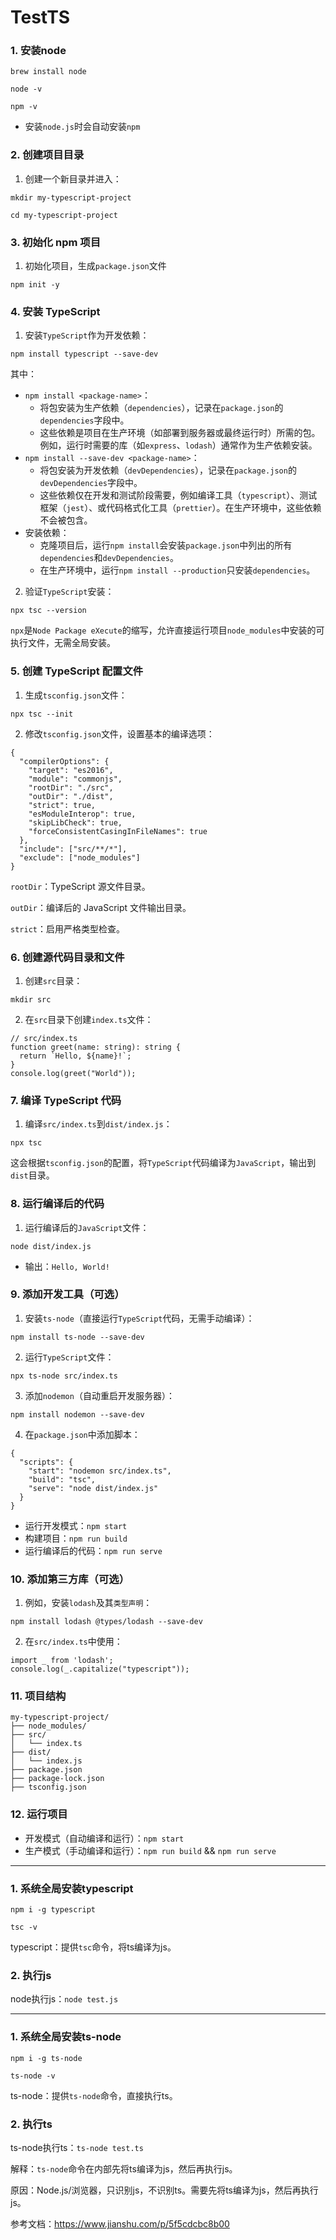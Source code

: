# TestTS

### 1. 安装node

`brew install node`

`node -v`

`npm -v`

- 安装`node.js`时会自动安装`npm`

### 2. 创建项目目录

1. 创建一个新目录并进入：

`mkdir my-typescript-project`

`cd my-typescript-project`

### 3. 初始化 npm 项目

1. 初始化项目，生成`package.json`文件

`npm init -y`

### 4. 安装 TypeScript

1. 安装`TypeScript`作为开发依赖：

`npm install typescript --save-dev`

其中：

- `npm install <package-name>`：
	- 将包安装为生产依赖（`dependencies`），记录在`package.json`的`dependencies`字段中。
	- 这些依赖是项目在生产环境（如部署到服务器或最终运行时）所需的包。例如，运行时需要的库（如`express`、`lodash`）通常作为生产依赖安装。
-  `npm install --save-dev <package-name>`：
	- 将包安装为开发依赖（`devDependencies`），记录在`package.json`的`devDependencies`字段中。
	- 这些依赖仅在开发和测试阶段需要，例如编译工具（`typescript`）、测试框架（`jest`）、或代码格式化工具（`prettier`）。在生产环境中，这些依赖不会被包含。
- 安装依赖：
	- 克隆项目后，运行`npm install`会安装`package.json`中列出的所有`dependencies`和`devDependencies`。
	- 在生产环境中，运行`npm install --production`只安装`dependencies`。

2. 验证`TypeScript`安装：

`npx tsc --version`

`npx`是`Node Package eXecute`的缩写，允许直接运行项目`node_modules`中安装的可执行文件，无需全局安装。

### 5. 创建 TypeScript 配置文件

1. 生成`tsconfig.json`文件：

`npx tsc --init`

2. 修改`tsconfig.json`文件，设置基本的编译选项：

```
{
  "compilerOptions": {
    "target": "es2016",
    "module": "commonjs",
    "rootDir": "./src",
    "outDir": "./dist",
    "strict": true,
    "esModuleInterop": true,
    "skipLibCheck": true,
    "forceConsistentCasingInFileNames": true
  },
  "include": ["src/**/*"],
  "exclude": ["node_modules"]
}
```
`rootDir`：TypeScript 源文件目录。

`outDir`：编译后的 JavaScript 文件输出目录。

`strict`：启用严格类型检查。

### 6. 创建源代码目录和文件

1. 创建`src`目录：

`mkdir src`

2. 在`src`目录下创建`index.ts`文件：

```
// src/index.ts
function greet(name: string): string {
  return `Hello, ${name}!`;
}
console.log(greet("World"));
```

### 7. 编译 TypeScript 代码

1. 编译`src/index.ts`到`dist/index.js`：

`npx tsc`

这会根据`tsconfig.json`的配置，将`TypeScript`代码编译为`JavaScript`，输出到`dist`目录。

### 8. 运行编译后的代码

1. 运行编译后的`JavaScript`文件：

`node dist/index.js`

- 输出：`Hello, World!`

### 9. 添加开发工具（可选）

1. 安装`ts-node`（直接运行`TypeScript`代码，无需手动编译）：

`npm install ts-node --save-dev`

2. 运行`TypeScript`文件：

`npx ts-node src/index.ts`

3. 添加`nodemon`（自动重启开发服务器）：

`npm install nodemon --save-dev`

4. 在`package.json`中添加脚本：

```
{
  "scripts": {
    "start": "nodemon src/index.ts",
    "build": "tsc",
    "serve": "node dist/index.js"
  }
}
```

- 运行开发模式：`npm start`
- 构建项目：`npm run build`
- 运行编译后的代码：`npm run serve`

### 10. 添加第三方库（可选）

1. 例如，安装`lodash`及其`类型声明`：

`npm install lodash @types/lodash --save-dev`

2. 在`src/index.ts`中使用：

```
import _ from 'lodash';
console.log(_.capitalize("typescript"));
```

### 11. 项目结构

```
my-typescript-project/
├── node_modules/
├── src/
│   └── index.ts
├── dist/
│   └── index.js
├── package.json
├── package-lock.json
├── tsconfig.json
```

### 12. 运行项目

- 开发模式（自动编译和运行）：`npm start`
- 生产模式（手动编译和运行）：`npm run build` && `npm run serve`

---

### 1. 系统全局安装typescript

`npm i -g typescript`

`tsc -v`

typescript：提供`tsc`命令，将ts编译为js。

### 2. 执行js

node执行js：`node test.js`

---

### 1. 系统全局安装ts-node

`npm i -g ts-node`

`ts-node -v`

ts-node：提供`ts-node`命令，直接执行ts。

### 2. 执行ts

ts-node执行ts：`ts-node test.ts`

解释：`ts-node`命令在内部先将ts编译为js，然后再执行js。

原因：Node.js/浏览器，只识别js，不识别ts。需要先将ts编译为js，然后再执行js。

参考文档：https://www.jianshu.com/p/5f5cdcbc8b00
